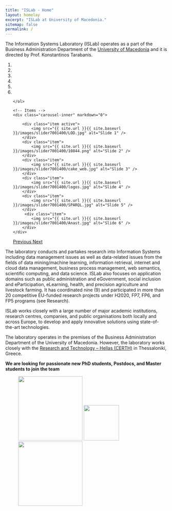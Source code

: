 ```yaml
---
title: "ISLab - Home"
layout: homelay
excerpt: "ISLab at University of Macedonia."
sitemap: false
permalink: /
---
```


The Information Systems Laboratory (ISLab) operates as a part of the Business Administration Department of the [University of Macedonia](http://www.uom.gr) and it is directed by Prof. Konstantinos Tarabanis.


<div markdown="0" id="carousel" class="carousel slide" data-ride="carousel" data-interval="4000" data-pause="hover" >
    <!-- Menu -->
    <ol class="carousel-indicators">
        <li data-target="#carousel" data-slide-to="0" class="active"></li>
        <li data-target="#carousel" data-slide-to="1"></li>
        <li data-target="#carousel" data-slide-to="2"></li>
        <li data-target="#carousel" data-slide-to="3"></li>
        <li data-target="#carousel" data-slide-to="4"></li>
        <li data-target="#carousel" data-slide-to="5"></li>
    
    </ol>

    <!-- Items -->
    <div class="carousel-inner" markdown="0">

        <div class="item active">
            <img src="{{ site.url }}{{ site.baseurl }}/images/slider7001400/LOD.jpg" alt="Slide 1" />
        </div>
        <div class="item">
            <img src="{{ site.url }}{{ site.baseurl }}/images/slider7001400/10844.png" alt="Slide 2" />
        </div>
        <div class="item">
            <img src="{{ site.url }}{{ site.baseurl }}/images/slider7001400/cake_web.jpg" alt="Slide 3" />
        </div>
        <div class="item">
            <img src="{{ site.url }}{{ site.baseurl }}/images/slider7001400/logos.jpg" alt="Slide 4" />
        </div>
        <div class="item">
            <img src="{{ site.url }}{{ site.baseurl }}/images/slider7001400/SPARQL.jpg" alt="Slide 5" />
        </div>   
         <div class="item">
            <img src="{{ site.url }}{{ site.baseurl }}/images/slider7001400/Anast.jpg" alt="Slide 6" />
        </div>
    </div>
  <a class="left carousel-control" href="#carousel" role="button" data-slide="prev">
    <span class="glyphicon glyphicon-chevron-left" aria-hidden="true"></span>
    <span class="sr-only">Previous</span>
  </a>
  <a class="right carousel-control" href="#carousel" role="button" data-slide="next">
    <span class="glyphicon glyphicon-chevron-right" aria-hidden="true"></span>
    <span class="sr-only">Next</span>
  </a>
</div>


The laboratory conducts and partakes research into Information Systems including data management issues as well as data-related issues from the fields of data mining/machine learning, information retrieval, internet and cloud data management, business process management, web semantics, scientific computing, and data science. ISLab also focuses on application domains such as public administration and eGovernment, social inclusion and eParticipation, eLearning, health, and precision agriculture and livestock farming. It has coordinated nine (9) and participated in more than 20 competitive EU-funded research projects under H2020, FP7, FP6, and FP5 programs (see Research).

ISLab works closely with a large number of major academic institutions, research centres, companies, and public organisations both locally and across Europe, to develop and apply innovative solutions using state-of-the-art technologies.

The laboratory operates in the premises of the Business Administration Department of the University of Macedonia. However, the laboratory works closely with the [Research and Technology – Hellas (CERTH)](https://www.certh.gr) in Thessaloniki, Greece.

 **We are  looking for passionate new PhD students, Postdocs, and Master students to join the team** 


<figure class="fourth">
  <img src="{{ site.url }}{{ site.baseurl }}/images/logopic/islab.png" style="width: 200px">
  <img src="{{ site.url }}{{ site.baseurl }}/images/logopic/UOMLOGOEN.jpg" style="width: 110px">
  <img src="{{ site.url }}{{ site.baseurl }}/images/logopic/Certh-logo.png" style="width: 200px">
 
</figure>
